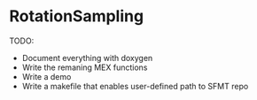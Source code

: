 # RotationSampling

TODO:

- Document everything with doxygen
- Write the remaning MEX functions
- Write a demo
- Write a makefile that enables user-defined path to SFMT repo